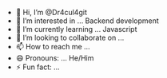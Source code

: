 - 👋 Hi, I’m @Dr4cul4git
- 👀 I’m interested in ... Backend development 
- 🌱 I’m currently learning ... Javascript
- 💞️ I’m looking to collaborate on ... 
- 📫 How to reach me ... 
- 😄 Pronouns: ... He/Him
- ⚡ Fun fact: ...

<!---
Dr4cul4git/Dr4cul4git is a ✨ special ✨ repository because its `README.md` (this file) appears on your GitHub profile.
You can click the Preview link to take a look at your changes.
--->

